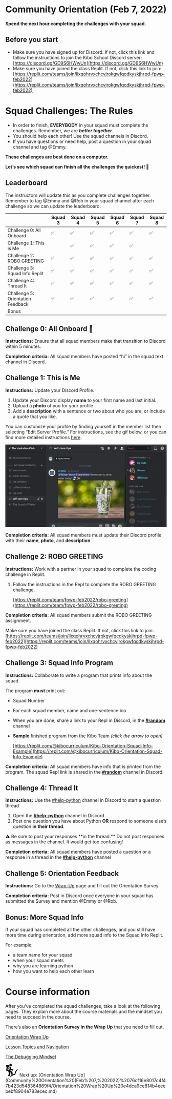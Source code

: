# Community Orientation (Feb 7, 2022)

**Spend the next hour completing the challenges with your squad.**

## Before you start

- Make sure you have signed up for Discord. If not, click this link and follow the instructions to join the Kibo School Discord server: [https://discord.gg/GD9S6HWwUn](https://discord.gg/GD9S6HWwUn)
- Make sure you have joined the class Replit. If not, click this link to join: [https://replit.com/teams/join/llxqohrvxchcvjrokgwfqcdkyskjhrpd-fpwp-feb2022](https://replit.com/teams/join/llxqohrvxchcvjrokgwfqcdkyskjhrpd-fpwp-feb2022)

# Squad Challenges: The Rules

- In order to finish, **EVERYBODY** in your squad must complete the challenges. Remember, we are ***better together***.
- You should help each other! Use the squad channels in Discord.
- If you have questions or need help, post a question in your squad channel and tag @Emmy.

**These challenges are best done on a computer.**

**Let’s see which squad can finish all the challenges the quickest! 🏁**

## Leaderboard

The instructors will update this as you complete challenges together. Remember to tag @Emmy and @Rob in your squad channel after each challenge so we can update the leaderboard.

|  | Squad 3 | Squad 4 | Squad 5 | Squad 6 | Squad 7 | Squad 8 |
| --- | --- | --- | --- | --- | --- | --- |
| Challenge 0: All Onboard | ✅ | ✅ | ✅ | ✅ | ✅ | ✅ |
| Challenge 1: This is Me |  | ✅ | ✅ | ✅ | ✅ |  |
| Challenge 2: ROBO GREETING | ✅ | ✅ | ✅ | ✅ | ✅ | ✅ |
| Challenge 3: Squad Info Replit | ✅ | ✅ | ✅ | ✅ | ✅ | ✅ |
| Challenge 4: Thread It | ✅ | ✅ | ✅ | ✅ | ✅ | ✅ |
| Challenge 5: Orientation Feedback | ✅ | ✅ | ✅ | ✅ | ✅ | ✅ |
| Bonus |  |  |  |  |  |  |

## Challenge 0: All Onboard 🚀

**Instructions:** Ensure that all squad members make that transition to Discord within 5 minutes.

**Completion criteria:** All squad members have posted “hi” in the squad text channel in Discord.

## Challenge 1: This is Me

**Instructions:** Update your Discord Profile.

1. Update your Discord display **name** to your first name and last initial.
2. Upload a **photo** of you for your profile .
3. Add a **description** with a sentence or two about who you are, or include a quote that you like.

You can customize your profile by finding yourself in the member list then selecting “Edit Server Profile.” For instructions, see the gif below, or you can find more detailed instructions [here](https://support.discord.com/hc/en-us/articles/4409388345495-Server-Profiles).

![Server-Avatar-Right-Click-demo.gif](../Live%20Lessons%20(Public)%20b9181389ec684962931343814889663e/TA%20Guide%20Future%20Proof%20with%20Python%2028ccb73ea9ce41cea9d1a8ab7394c2f8/Set%20up%20program%20tools%204df8da4e338542e9bccb850dff9749df/Server-Avatar-Right-Click-demo.gif)

**Completion criteria:** All squad members must update their Discord profile with their **name**, **photo**, and **description**.

## Challenge 2: ROBO GREETING

**Instructions:** Work with a partner in your squad to complete the coding challenge in Replit.

1. Follow the instructions in the Repl to complete the ROBO GREETING challenge.
    
    [https://replit.com/team/fpwp-feb2022/robo-greeting](https://replit.com/team/fpwp-feb2022/robo-greeting)
    

**Completion criteria:** All squad members submit the ROBO GREETING assignment.

Make sure you have joined the class Replit. If not, click this link to join: [https://replit.com/teams/join/llxqohrvxchcvjrokgwfqcdkyskjhrpd-fpwp-feb2022](https://replit.com/teams/join/llxqohrvxchcvjrokgwfqcdkyskjhrpd-fpwp-feb2022) 

## Challenge 3: Squad Info Program

**Instructions:** Collaborate to write a program that prints info about the squad.

The program **must** print out:

- Squad Number
- For each squad member, name and one-sentence bio
- When you are done, share a link to your Repl in Discord, in the **[#random](https://discord.com/channels/866676763450933258/936572023319195658)** channel
- **Sample** finished program from the Kibo Team
*(click the arrow to open)*
    
    [https://replit.com/@kibocurriculum/Kibo-Orientation-Squad-Info-Example](https://replit.com/@kibocurriculum/Kibo-Orientation-Squad-Info-Example)
    

**Completion criteria:** All squad members have info that is printed from the program. The squad Repl link is shared in the **[#random](https://discord.com/channels/866676763450933258/936572023319195658)** channel in Discord.

## Challenge 4: Thread It

**Instructions:** Use the [#help-python](https://discord.com/channels/866676763450933258/928692856426729493) channel in Discord to start a question thread

1. Open the **[#help-python](https://discord.com/channels/866676763450933258/928692856426729493)** channel in Discord
2. Post one question you have about Python **OR** respond to someone else’s question **in their thread**.

<aside>
⚠️ Be sure to post your responses **in the thread.** Do not post responses as messages in the channel. It would get too confusing!

</aside>

**Completion criteria:** All squad members have posted a question or a response in a thread in the **[#help-python](https://discord.com/channels/866676763450933258/928692856426729493)** channel

## Challenge 5: Orientation Feedback

**Instructions:** Go to the [Wrap-Up](Community%20Orientation%20(Feb%207,%202022)%2076cf16e8017c4f47b423d548364869f4/Orientation%20Wrap%20Up%20e4dca9ce814b4eeebebf8904e783ecec.md) page and fill out the Orientation Survey.

**Completion criteria:**  Post in Discord once everyone in your squad has submitted the Survey and mention @Emmy or @Rob.

## Bonus: More Squad Info

If your squad has completed all the other challenges, and you still have more time during orientation, add more squad info to the Squad Info Replit.

For example:

- a team name for your squad
- when your squad meets
- why you are learning python
- how you want to help each other learn

# Course information

After you’ve completed the squad challenges, take a look at the following pages. They explain more about the course materials and the mindset you need to succeed in the course.

There’s also an **Orientation Survey in the Wrap Up** that you need to fill out.

[Orientation Wrap Up](Community%20Orientation%20(Feb%207,%202022)%2076cf16e8017c4f47b423d548364869f4/Orientation%20Wrap%20Up%20e4dca9ce814b4eeebebf8904e783ecec.md)

[Lesson Topics and Navigation](Community%20Orientation%20(Feb%207,%202022)%2076cf16e8017c4f47b423d548364869f4/Lesson%20Topics%20and%20Navigation%20b7c3276fdfae4ee3bea3d72a01f422ad.md)

[The Debugging Mindset](Community%20Orientation%20(Feb%207,%202022)%2076cf16e8017c4f47b423d548364869f4/The%20Debugging%20Mindset%20c2c44b148b0d44dd8d4b355459341e91.md)

<aside>
<img src="man-in-hike.png" alt="man-in-hike.png" width="40px" /> Next up: [Orientation Wrap Up](Community%20Orientation%20(Feb%207,%202022)%2076cf16e8017c4f47b423d548364869f4/Orientation%20Wrap%20Up%20e4dca9ce814b4eeebebf8904e783ecec.md)

</aside>